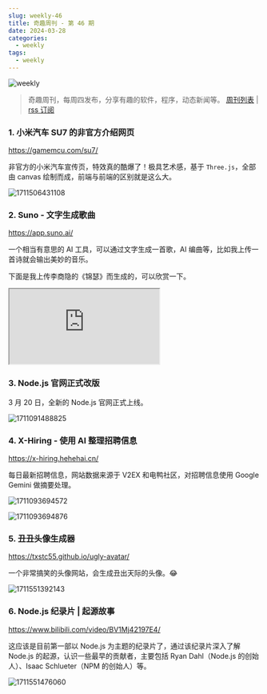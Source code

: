 ```yaml
---
slug: weekly-46
title: 奇趣周刊 - 第 46 期
date: 2024-03-28
categories:
  - weekly
tags:
  - weekly
---
```


![weekly](https://imgurl.zishu.me/weekly.webp)

> 奇趣周刊，每周四发布，分享有趣的软件，程序，动态新闻等。 [周刊列表](/categories/weekly/) | [rss 订阅](/categories/weekly/index.xml)

### 1. 小米汽车 SU7 的非官方介绍网页

https://gamemcu.com/su7/

非官方的小米汽车宣传页，特效真的酷爆了！极具艺术感，基于 `Three.js`，全部由 canvas 绘制而成，前端与前端的区别就是这么大。

![1711506431108](https://imgurl.zishu.me/2024/03/1711506431108.webp)

### 2. Suno - 文字生成歌曲

https://app.suno.ai/

一个相当有意思的 AI 工具，可以通过文字生成一首歌，AI 编曲等，比如我上传一首诗就会输出美妙的音乐。

下面是我上传李商隐的《锦瑟》而生成的，可以欣赏一下。

<iframe src="https://app.suno.ai/song/e5435dc3-fd64-481c-9c20-d834a375b05d"></iframe>

### 3. Node.js 官网正式改版

3 月 20 日，全新的 Node.js 官网正式上线。

![1711091488825](https://imgurl.zishu.me/2024/03/1711091488825.webp)

### 4. X-Hiring - 使用 AI 整理招聘信息

https://x-hiring.hehehai.cn/

每日最新招聘信息，网站数据来源于 V2EX 和电鸭社区，对招聘信息使用 Google Gemini 做摘要处理。

![1711093694572](https://imgurl.zishu.me/2024/03/1711093694572.webp)

![1711093694876](https://imgurl.zishu.me/2024/03/1711093694876.webp)

### 5. 丑丑头像生成器

https://txstc55.github.io/ugly-avatar/

一个非常搞笑的头像网站，会生成丑出天际的头像。😂

![1711551392143](https://imgurl.zishu.me/2024/03/1711551392143.webp)

### 6. Node.js 纪录片 | 起源故事

https://www.bilibili.com/video/BV1Mj42197E4/

这应该是目前第一部以 Node.js 为主题的纪录片了，通过该纪录片深入了解 Node.js 的起源，认识一些最早的贡献者，主要包括 Ryan Dahl（Node.js 的创始人）、Isaac Schlueter（NPM 的创始人）等。

![1711551476060](https://imgurl.zishu.me/2024/03/1711551476060.webp)
